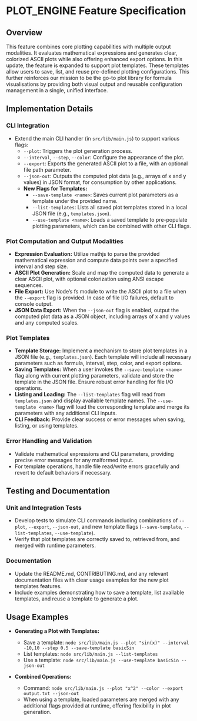# PLOT_ENGINE Feature Specification

## Overview
This feature combines core plotting capabilities with multiple output modalities. It evaluates mathematical expressions and generates clear, colorized ASCII plots while also offering enhanced export options. In this update, the feature is expanded to support plot templates. These templates allow users to save, list, and reuse pre-defined plotting configurations. This further reinforces our mission to be the go-to plot library for formula visualisations by providing both visual output and reusable configuration management in a single, unified interface.

## Implementation Details
### CLI Integration
- Extend the main CLI handler (in `src/lib/main.js`) to support various flags:
  - `--plot`: Triggers the plot generation process.
  - `--interval`, `--step`, `--color`: Configure the appearance of the plot.
  - `--export`: Exports the generated ASCII plot to a file, with an optional file path parameter.
  - `--json-out`: Outputs the computed plot data (e.g., arrays of x and y values) in JSON format, for consumption by other applications.
  - **New Flags for Templates:**
    - `--save-template <name>`: Saves current plot parameters as a template under the provided name.
    - `--list-templates`: Lists all saved plot templates stored in a local JSON file (e.g., `templates.json`).
    - `--use-template <name>`: Loads a saved template to pre-populate plotting parameters, which can be combined with other CLI flags.

### Plot Computation and Output Modalities
- **Expression Evaluation:** Utilize mathjs to parse the provided mathematical expression and compute data points over a specified interval and step size.
- **ASCII Plot Generation:** Scale and map the computed data to generate a clear ASCII plot, with optional colorization using ANSI escape sequences.
- **File Export:** Use Node’s fs module to write the ASCII plot to a file when the `--export` flag is provided. In case of file I/O failures, default to console output.
- **JSON Data Export:** When the `--json-out` flag is enabled, output the computed plot data as a JSON object, including arrays of x and y values and any computed scales.

### Plot Templates
- **Template Storage:** Implement a mechanism to store plot templates in a JSON file (e.g., `templates.json`). Each template will include all necessary parameters such as formula, interval, step, color, and export options.
- **Saving Templates:** When a user invokes the `--save-template <name>` flag along with current plotting parameters, validate and store the template in the JSON file. Ensure robust error handling for file I/O operations.
- **Listing and Loading:** The `--list-templates` flag will read from `templates.json` and display available template names. The `--use-template <name>` flag will load the corresponding template and merge its parameters with any additional CLI inputs.
- **CLI Feedback:** Provide clear success or error messages when saving, listing, or using templates.

### Error Handling and Validation
- Validate mathematical expressions and CLI parameters, providing precise error messages for any malformed input.
- For template operations, handle file read/write errors gracefully and revert to default behaviors if necessary.

## Testing and Documentation
### Unit and Integration Tests
- Develop tests to simulate CLI commands including combinations of `--plot`, `--export`, `--json-out`, and new template flags (`--save-template`, `--list-templates`, `--use-template`).
- Verify that plot templates are correctly saved to, retrieved from, and merged with runtime parameters.

### Documentation
- Update the README.md, CONTRIBUTING.md, and any relevant documentation files with clear usage examples for the new plot templates features.
- Include examples demonstrating how to save a template, list available templates, and reuse a template to generate a plot.

## Usage Examples
- **Generating a Plot with Templates:**
  - Save a template: `node src/lib/main.js --plot "sin(x)" --interval -10,10 --step 0.5 --save-template basicSin`
  - List templates: `node src/lib/main.js --list-templates`
  - Use a template: `node src/lib/main.js --use-template basicSin --json-out`

- **Combined Operations:**
  - Command: `node src/lib/main.js --plot "x^2" --color --export output.txt --json-out`
  - When using a template, loaded parameters are merged with any additional flags provided at runtime, offering flexibility in plot generation.
